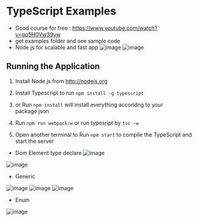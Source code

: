 # TypeScript Examples
-  Good course for free : https://www.youtube.com/watch?v=gp5H0Vw39yw
-  get examples folder and see sample code
-  Node js for scalable and fast app
![image](https://user-images.githubusercontent.com/64368109/132614770-6c4983f4-8195-4331-bee6-23af2c01a684.png)
![image](https://user-images.githubusercontent.com/64368109/132614836-0027a36e-10f3-4133-ad52-e9752e5ee096.png)

## Running the Application

1. Install Node.js from http://nodejs.org

2. Install Typescript to run `npm install -g typescript`

2. or Run `npm install` will install everything accoridng to your package.json 

3. Run `npm run webpack:w` or run typesript by `tsc -w`

4. Open another terminal to Run `npm start` to compile the TypeScript and start the server 

-  Dom Element type declare
![image](https://user-images.githubusercontent.com/64368109/132262883-8c9287ae-a465-431e-ad2e-b345ff331ae8.png)

![image](https://user-images.githubusercontent.com/64368109/132263044-73c77cfb-b4d5-4a7b-80c1-38bf8fc905ca.png)

-  Generic

![image](https://user-images.githubusercontent.com/64368109/132263602-7821908a-3d7c-48ef-aba2-b830016a223a.png)
![image](https://user-images.githubusercontent.com/64368109/132263640-f212ab30-cd4c-4966-9277-48dabcd131b0.png)
![image](https://user-images.githubusercontent.com/64368109/132263701-39c7de29-fab1-49f8-9669-224f0915e203.png)


-  Enum

![image](https://user-images.githubusercontent.com/64368109/132263951-97d49818-7b45-482a-bd00-755e52a6f9cc.png)


